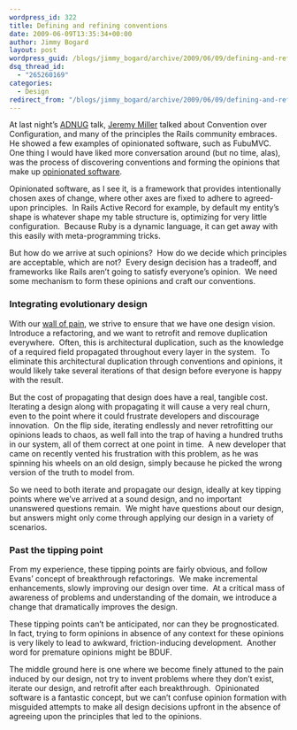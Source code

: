 ```yaml
---
wordpress_id: 322
title: Defining and refining conventions
date: 2009-06-09T13:35:34+00:00
author: Jimmy Bogard
layout: post
wordpress_guid: /blogs/jimmy_bogard/archive/2009/06/09/defining-and-refining-conventions.aspx
dsq_thread_id:
  - "265260169"
categories:
  - Design
redirect_from: "/blogs/jimmy_bogard/archive/2009/06/09/defining-and-refining-conventions.aspx/"
---
```

At last night’s [ADNUG](http://adnug.org/) talk, [Jeremy Miller](http://codebetter.com/blogs/jeremy.miller/) talked about Convention over Configuration, and many of the principles the Rails community embraces.&#160; He showed a few examples of opinionated software, such as FubuMVC.&#160; One thing I would have liked more conversation around (but no time, alas), was the process of discovering conventions and forming the opinions that make up [opinionated software](http://gettingreal.37signals.com/ch04_Make_Opinionated_Software.php).

Opinionated software, as I see it, is a framework that provides intentionally chosen axes of change, where other axes are fixed to adhere to agreed-upon principles.&#160; In Rails Active Record for example, by default my entity’s shape is whatever shape my table structure is, optimizing for very little configuration.&#160; Because Ruby is a dynamic language, it can get away with this easily with meta-programming tricks.

But how do we arrive at such opinions?&#160; How do we decide which principles are acceptable, which are not?&#160; Every design decision has a tradeoff, and frameworks like Rails aren’t going to satisfy everyone’s opinion.&#160; We need some mechanism to form these opinions and craft our conventions.

### Integrating evolutionary design

With our [wall of pain](https://lostechies.com/blogs/jimmy_bogard/archive/2009/06/03/fighting-technical-debt-with-the-wall-of-pain.aspx), we strive to ensure that we have one design vision.&#160; Introduce a refactoring, and we want to retrofit and remove duplication everywhere.&#160; Often, this is architectural duplication, such as the knowledge of a required field propagated throughout every layer in the system.&#160; To eliminate this architectural duplication through conventions and opinions, it would likely take several iterations of that design before everyone is happy with the result.

But the cost of propagating that design does have a real, tangible cost.&#160; Iterating a design along with propagating it will cause a very real churn, even to the point where it could frustrate developers and discourage innovation.&#160; On the flip side, iterating endlessly and never retrofitting our opinions leads to chaos, as well fall into the trap of having a hundred truths in our system, all of them correct at one point in time.&#160; A new developer that came on recently vented his frustration with this problem, as he was spinning his wheels on an old design, simply because he picked the wrong version of the truth to model from.

So we need to both iterate and propagate our design, ideally at key tipping points where we’ve arrived at a sound design, and no important unanswered questions remain.&#160; We might have questions about our design, but answers might only come through applying our design in a variety of scenarios.

### Past the tipping point

From my experience, these tipping points are fairly obvious, and follow Evans’ concept of breakthrough refactorings.&#160; We make incremental enhancements, slowly improving our design over time.&#160; At a critical mass of awareness of problems and understanding of the domain, we introduce a change that dramatically improves the design.

These tipping points can’t be anticipated, nor can they be prognosticated.&#160; In fact, trying to form opinions in absence of any context for these opinions is very likely to lead to awkward, friction-inducing development.&#160; Another word for premature opinions might be BDUF.

The middle ground here is one where we become finely attuned to the pain induced by our design, not try to invent problems where they don’t exist, iterate our design, and retrofit after each breakthrough.&#160; Opinionated software is a fantastic concept, but we can’t confuse opinion formation with misguided attempts to make all design decisions upfront in the absence of agreeing upon the principles that led to the opinions.
